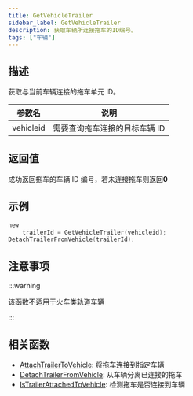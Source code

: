 ```yaml
---
title: GetVehicleTrailer
sidebar_label: GetVehicleTrailer
description: 获取车辆所连接拖车的ID编号。
tags: ["车辆"]
---
```


## 描述

获取与当前车辆连接的拖车单元 ID。

| 参数名    | 说明                          |
| --------- | ----------------------------- |
| vehicleid | 需要查询拖车连接的目标车辆 ID |

## 返回值

成功返回拖车的车辆 ID 编号，若未连接拖车则返回**0**

## 示例

```c
new
	trailerId = GetVehicleTrailer(vehicleid);
DetachTrailerFromVehicle(trailerId);
```

## 注意事项

:::warning

该函数不适用于火车类轨道车辆

:::

## 相关函数

- [AttachTrailerToVehicle](AttachTrailerToVehicle): 将拖车连接到指定车辆
- [DetachTrailerFromVehicle](DetachTrailerFromVehicle): 从车辆分离已连接的拖车
- [IsTrailerAttachedToVehicle](IsTrailerAttachedToVehicle): 检测拖车是否连接到车辆
